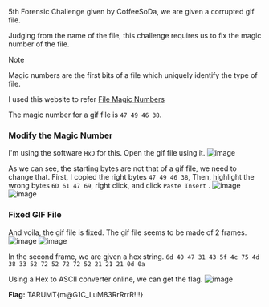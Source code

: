 5th Forensic Challenge given by CoffeeSoDa, we are given a corrupted gif file.

Judging from the name of the file, this challenge requires us to fix the magic number of the file.


> [!NOTE]
> Magic numbers are the first bits of a file which uniquely identify the type of file.
> 
> I used this website to refer [File Magic Numbers](https://gist.github.com/leommoore/f9e57ba2aa4bf197ebc5)
>
> 



The magic number for a gif file is `47 49 46 38`.

### **Modify the Magic Number**
I'm using the software `HxD` for this. Open the gif file using it.
![image](https://github.com/user-attachments/assets/82f843ad-a400-463e-8949-d1bb13331512)


As we can see, the starting bytes are not that of a gif file, we need to change that. 
First, I copied the right bytes  `47 49 46 38`, 
Then, highlight the wrong bytes `6D 61 47 69`, right click, and click `Paste Insert` .
![image](https://github.com/user-attachments/assets/dc24936f-50cb-4cb3-9340-74f62be32560)
![image](https://github.com/user-attachments/assets/187bfefb-df26-487e-8ece-4b02c89a6788)



### **Fixed GIF File** 
And voila, the gif file is fixed. The gif file seems to be made of 2 frames.
![image](https://github.com/user-attachments/assets/d76429b7-f680-42a5-9b41-6c8d174b1f99)
![image](https://github.com/user-attachments/assets/d2a3dc4e-c7cc-47b2-be6e-69f2f84a26ac)

In the second frame, we are given a hex string.
`6d 40 47 31 43 5f 4c 75 4d 38
33 52 72 52 72 72 52 21 21 21
0d 0a`

Using a Hex to ASCII converter online, we can get the flag.
![image](https://github.com/user-attachments/assets/68f165a0-193c-494e-a7b3-a5eb45b03f2e)

**Flag:** TARUMT{m@G1C_LuM83RrRrrR!!!}










